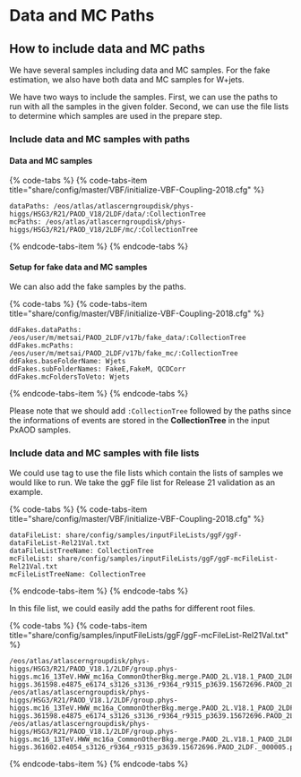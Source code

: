# Data and MC Paths

## How to include data and MC paths

We have several samples including data and MC samples. For the fake estimation,  we also have both data and MC samples for W+jets.

We have two ways to include the samples. First, we can use the paths to run with all the samples in the given folder. Second, we can use the file lists to determine which samples are used in the prepare step.

### Include data and MC samples with paths

#### Data and MC samples

{% code-tabs %}
{% code-tabs-item title="share/config/master/VBF/initialize-VBF-Coupling-2018.cfg" %}
```text
dataPaths: /eos/atlas/atlascerngroupdisk/phys-higgs/HSG3/R21/PAOD_V18/2LDF/data/:CollectionTree
mcPaths: /eos/atlas/atlascerngroupdisk/phys-higgs/HSG3/R21/PAOD_V18/2LDF/mc/:CollectionTree
```
{% endcode-tabs-item %}
{% endcode-tabs %}

#### Setup for fake data and MC samples

We can also add the fake samples by the paths. 

{% code-tabs %}
{% code-tabs-item title="share/config/master/VBF/initialize-VBF-Coupling-2018.cfg" %}
```text
ddFakes.dataPaths: /eos/user/m/metsai/PAOD_2LDF/v17b/fake_data/:CollectionTree
ddFakes.mcPaths: /eos/user/m/metsai/PAOD_2LDF/v17b/fake_mc/:CollectionTree
ddFakes.baseFolderName: Wjets
ddFakes.subFolderNames: FakeE,FakeM, QCDCorr
ddFakes.mcFoldersToVeto: Wjets
```
{% endcode-tabs-item %}
{% endcode-tabs %}

Please note that we should add `:CollectionTree` followed by the paths since the informations of events are stored in the **CollectionTree** in the input PxAOD samples. 

### Include data and MC samples with file lists

We could use tag to use the file lists which contain the lists of samples we would like to run.  We take the ggF file list for Release 21 validation as an example. 

{% code-tabs %}
{% code-tabs-item title="share/config/master/VBF/initialize-VBF-Coupling-2018.cfg" %}
```text
dataFileList: share/config/samples/inputFileLists/ggF/ggF-dataFileList-Rel21Val.txt
dataFileListTreeName: CollectionTree
mcFileList: share/config/samples/inputFileLists/ggF/ggF-mcFileList-Rel21Val.txt
mcFileListTreeName: CollectionTree
```
{% endcode-tabs-item %}
{% endcode-tabs %}

In this file list, we could easily add the paths for different root files.

{% code-tabs %}
{% code-tabs-item title="share/config/samples/inputFileLists/ggF/ggF-mcFileList-Rel21Val.txt" %}
```text
/eos/atlas/atlascerngroupdisk/phys-higgs/HSG3/R21/PAOD_V18.1/2LDF/group.phys-higgs.mc16_13TeV.HWW_mc16a_CommonOtherBkg.merge.PAOD_2L.V18.1_PAOD_2LDF/group.phys-higgs.361598.e4875_e6174_s3126_s3136_r9364_r9315_p3639.15672696.PAOD_2LDF._000054.pool.root
/eos/atlas/atlascerngroupdisk/phys-higgs/HSG3/R21/PAOD_V18.1/2LDF/group.phys-higgs.mc16_13TeV.HWW_mc16a_CommonOtherBkg.merge.PAOD_2L.V18.1_PAOD_2LDF/group.phys-higgs.361598.e4875_e6174_s3126_s3136_r9364_r9315_p3639.15672696.PAOD_2LDF._000063.pool.root
/eos/atlas/atlascerngroupdisk/phys-higgs/HSG3/R21/PAOD_V18.1/2LDF/group.phys-higgs.mc16_13TeV.HWW_mc16a_CommonOtherBkg.merge.PAOD_2L.V18.1_PAOD_2LDF/group.phys-higgs.361602.e4054_s3126_r9364_r9315_p3639.15672696.PAOD_2LDF._000005.pool.root
```
{% endcode-tabs-item %}
{% endcode-tabs %}

